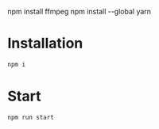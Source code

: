 npm install ffmpeg
npm install --global yarn


# Installation

```bash
npm i
```

# Start

```bash
npm run start
```
